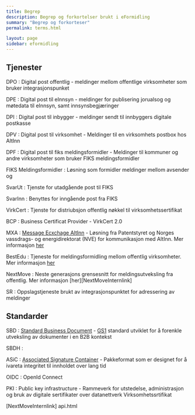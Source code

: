 ```yaml
---
title: Begrep
description: Begrep og forkortelser brukt i eFormidling
summary: "Begrep og forkorteser"
permalink: terms.html

layout: page
sidebar: eformidling
---
```


## Tjenester

DPO
: Digital post offentlig - meldinger mellom offentlige virksomheter som bruker integrasjonspunket

DPE
: Digital post til eInnsyn - meldinger for publisering jorualsog og møtedata til eInnsyn, samt innsynsbegjæringer

DPI
: Digital post til inbygger - meldinger sendt til innbyggers digitale postkasse

DPV
: Digital post til virksomhet - Meldinger til en virksomhets postbox hos AltInn

DPF
: Digital post til fiks meldingsformidler - Meldinger til kommuner og andre virksomheter som bruker FIKS meldingsformidler 

FIKS Meldingsformidler
: Løsning som formidler meldinger mellom avsender og 

SvarUt
: Tjenste for utadgående post til FIKS 

SvarInn
: Benyttes for inngående post fra FIKS 

VirkCert
: Tjenste for distriubsjon offentlig nøkkel til virksomhetssertifikat

BCP
: Business Certificat Provider - VirkCert 2.0

MXA
: [Message Ecxchage AltInn][MxaLink] - Løsning fra Patentstyret og Norges vassdrags- og energidirektorat (NVE) for kommunikasjon med AltInn. Mer informasjon [her][MxaInternlink]

BestEdu
: Tjeneste for meldingsformidling mellom offentlig virksomheter. Mer informasjon [her][BestEduInternlink]

NextMove
: Neste generasjons grensesnitt for meldingsutveksling fra offentlig. Mer informasjon [her][NextMoveInternlink]

SR
: Oppslagstjeneste brukt av integrasjonspunktet for adressering av meldinger




## Standarder

SBD
: [Standard Business Document][SbdLink] - [GS1][Gs1Link] standard utviklet for å forenkle utveksling av dokumenter i en B2B kontekst

SBDH
:

ASiC
: [Associated Signature Container][AsicLink] - Pakkeformat som er designet for å ivareta integritet til innholdet over lang tid

OIDC
: OpenId Connect  

PKI
: Public key infrastructure - Rammeverk for utstedelse, administrasjon og bruk av digitale sertifikater over datanettverk
Virksomhetssrtifikat



[MxaLink]: https://sourceforge.net/projects/mxa/
[SbdLink]: http://www.gs1.org/ecom/standards/guidelines#s2
[Gs1Link]: http://www.gs1.org/
[AsicLink]: http://www.etsi.org/deliver/etsi_ts/102900_102999/102918/01.03.01_60/ts_102918v010301p.pdf
[MxaInternlink]: api.html 
[BestEduInternlink]: api.html
[NextMoveInternlink] api.html
